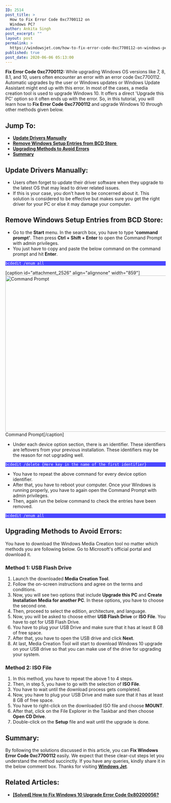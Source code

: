 ```yaml
---
ID: 2514
post_title: >
  How to Fix Error Code 0xc7700112 on
  Windows PC?
author: Ankita Singh
post_excerpt: ""
layout: post
permalink: >
  https://windowsjet.com/how-to-fix-error-code-0xc7700112-on-windows-pc-2514/
published: true
post_date: 2020-06-06 05:13:00
---
```

<strong><span class="dropcap dropcap1">F</span></strong><strong>ix Error Code 0xc7700112: </strong>While upgrading Windows OS versions like 7, 8, 8.1, and 10, users often encounter an error with an error code 0xc7700112. Automatic upgrades by the user or Windows updates or Windows Update Assistant might end up with this error. In most of the cases, a media creation tool is used to upgrade Windows 10. It offers a direct 'Upgrade this PC' option so it often ends up with the error. So, in this tutorial, you will learn how to <strong>Fix Error Code 0xc7700112 </strong>and upgrade Windows 10 through other methods given below.
<h2>Jump To:</h2>
<ul>
 	<li><strong><a href="#1">Update Drivers Manually</a></strong></li>
 	<li><strong><a href="#2">Remove Windows Setup Entries from BCD Store </a></strong></li>
 	<li><strong><a href="#3">Upgrading Methods to Avoid Errors</a></strong></li>
 	<li><strong><a href="#4">Summary</a></strong></li>
</ul>
<h2 id="1">Update Drivers Manually:</h2>
<ul>
 	<li>Users often forget to update their driver software when they upgrade to the latest OS that may lead to driver related issues.</li>
 	<li>If this is your case, you don't have to be concerned about it. This solution is considered to be effective but makes sure you get the right driver for your PC or else it may damage your computer.</li>
</ul>
<h2 id="2">Remove Windows Setup Entries from BCD Store:</h2>
<ul>
 	<li>Go to the <strong>Start</strong> menu. In the search box, you have to type <strong>'command prompt'</strong>. Then press <b>Ctrl + Shift + </b><strong>Enter</strong> to open the Command Prompt with admin privileges.</li>
 	<li>You just have to copy and paste the below command on the command prompt and hit <strong>Enter</strong>.</li>
</ul>
<p style="background: #4a47ff;"><code style="background: #4a47ff; color: white;">bcdedit /enum all</code></p>


[caption id="attachment_2526" align="alignnone" width="859"]<img class="size-full wp-image-2526" src="https://windowsjet.com/wp-content/uploads/2020/06/err1.png" alt="Command Prompt" width="859" height="491" /> Command Prompt[/caption]
<ul>
 	<li>Under each device option section, there is an identifier. These identifiers are leftovers from your previous installation. These identifiers may be the reason for not upgrading well. <span id="div-gpt-ad-thewindowsclub_com-medrectangle-3-0" class="ezoic-ad ezoic-adl ezfound" data-google-query-id="CIrV2pqt7OkCFUgnjwodC7MFGQ"></span></li>
</ul>
<p style="background: #4a47ff;"><code style="background: #4a47ff; color: white;">bcdedit /delete {Here key in the name of the first identifier}</code></p>

<ul>
 	<li>You have to repeat the above command for every device option identifier.</li>
 	<li>After that, you have to reboot your computer. Once your Windows is running properly, you have to again open the Command Prompt with admin privileges.</li>
 	<li>Then, again run the below command to check the entries have been removed.</li>
</ul>
<p style="background: #4a47ff;"><code style="background: #4a47ff; color: white;">bcdedit /enum all</code></p>

<h2 id="3">Upgrading Methods to Avoid Errors:</h2>
You have to download the Windows Media Creation tool no matter which methods you are following below. Go to Microsoft's official portal and download it.
<h3>Method 1: USB Flash Drive</h3>
<ol>
 	<li>Launch the downloaded <strong>Media Creation Tool</strong>.</li>
 	<li>Follow the on-screen instructions and agree on the terms and conditions.</li>
 	<li>Now, you will see two options that include <strong>Upgrade this PC </strong>and <strong>Create Installation Media for another PC</strong>. In these options, you have to choose the second one.</li>
 	<li>Then, proceed to select the edition, architecture, and language.</li>
 	<li>Now, you will be asked to choose either <strong>USB Flash Drive</strong> or <strong>ISO File</strong>. You have to opt for USB Flash Drive.</li>
 	<li>You have to plug your USB Drive and make sure that it has at least 8 GB of free space.</li>
 	<li>After that, you have to open the USB drive and click <strong>Next</strong>.</li>
 	<li>At last, Media Creation Tool will start to download Windows 10 upgrade on your USB drive so that you can make use of the drive for upgrading your system.</li>
</ol>
<h3>Method 2: ISO File</h3>
<ol>
 	<li>In this method, you have to repeat the above 1 to 4 steps.</li>
 	<li>Then, in step 5, you have to go with the selection of <strong>ISO File</strong>.</li>
 	<li>You have to wait until the download process gets completed.</li>
 	<li>Now, you have to plug your USB Drive and make sure that it has at least 8 GB of free space.</li>
 	<li>You have to right-click on the downloaded ISO file and choose <strong>MOUNT</strong>.</li>
 	<li>After that, click on the File Explorer in the Taskbar and then choose <strong>Open CD Drive</strong>.</li>
 	<li>Double-click on the <strong>Setup</strong> file and wait until the upgrade is done.</li>
</ol>
<h2 id="4">Summary:</h2>
By following the solutions discussed in this article, you can <strong>Fix Windows Error Code 0xc7700112 </strong>easily. We expect that these clear-cut steps let you understand the method succinctly. If you have any queries, kindly share it in the below comment box. Thanks for visiting <a href="https://windowsjet.com/"><strong>Windows Jet</strong></a>.
<h2>Related Articles:</h2>
<ul>
 	<li><strong><a class="LinkSuggestion__Link-sc-1mdih4x-2 jZPuuT" href="https://windowsjet.com/solved-how-to-fix-windows-10-upgrade-error-code-0x80200056-2494/" target="_blank" rel="noopener noreferrer">[Solved] How to Fix Windows 10 Upgrade Error Code 0x80200056?</a></strong></li>
</ul>